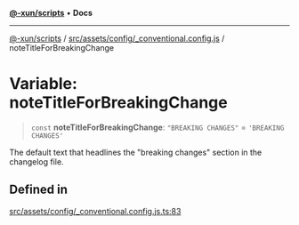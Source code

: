 [**@-xun/scripts**](../../../../../README.md) • **Docs**

***

[@-xun/scripts](../../../../../README.md) / [src/assets/config/\_conventional.config.js](../README.md) / noteTitleForBreakingChange

# Variable: noteTitleForBreakingChange

> `const` **noteTitleForBreakingChange**: `"BREAKING CHANGES"` = `'BREAKING CHANGES'`

The default text that headlines the "breaking changes" section in
the changelog file.

## Defined in

[src/assets/config/\_conventional.config.js.ts:83](https://github.com/Xunnamius/xscripts/blob/b9218ee5f94be5da6a48d961950ed32307ad7f96/src/assets/config/_conventional.config.js.ts#L83)
